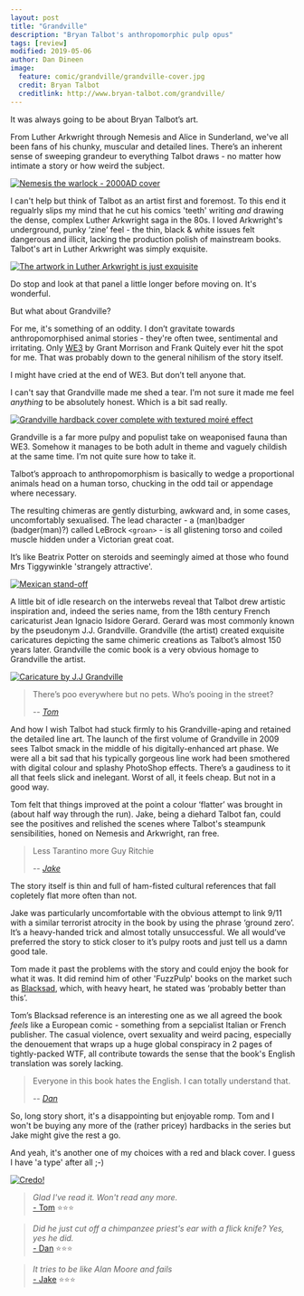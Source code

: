 ```yaml
---
layout: post
title: "Grandville"
description: "Bryan Talbot's anthropomorphic pulp opus"
tags: [review]
modified: 2019-05-06
author: Dan Dineen
image:
  feature: comic/grandville/grandville-cover.jpg
  credit: Bryan Talbot
  creditlink: http://www.bryan-talbot.com/grandville/
---
```


It was always going to be about Bryan Talbot’s art.

From Luther Arkwright through Nemesis and Alice in Sunderland, we've all been fans of his chunky, muscular and detailed lines. There’s an inherent sense of sweeping grandeur to everything Talbot draws - no matter how intimate a story or how weird the subject.

[![Nemesis the warlock - 2000AD cover]({{site.url}}/images/comic/grandville/grandville-nemesis.png)]({{site.url}}/images/comic/grandville/grandville-nemesis.png)

I can't help but think of Talbot as an artist first and foremost. To this end it regualrly slips my mind that he cut his comics 'teeth' writing *and* drawing the dense, complex Luther Arkwright saga in the 80s. I loved Arkwright's underground, punky ‘zine’ feel - the thin, black & white issues felt dangerous and illicit, lacking the production polish of mainstream books. Talbot's art in Luther Arkwright was simply exquisite.  

[![The artwork in Luther Arkwright is just exquisite]({{site.url}}/images/comic/grandville/grandville-lutherarkwright.jpg)]({{site.url}}/images/comic/grandville/grandville-lutherarkwright.jpg)

Do stop and look at that panel a little longer before moving on. It's wonderful.

But what about Grandville? 

For me, it's something of an oddity. I don’t gravitate towards anthropomorphised animal stories - they're often twee, sentimental and irritating. Only [WE3](https://en.wikipedia.org/wiki/We3) by Grant Morrison and Frank Quitely ever hit the spot for me. That was probably down to the general nihilism of the story itself.

I might have cried at the end of WE3. But don’t tell anyone that.

I can't say that Grandville made me shed a tear. I'm not sure it made me feel *anything* to be absolutely honest. Which is a bit sad really.

[![Grandville hardback cover complete with textured moiré effect]({{site.url}}/images/comic/grandville/grandville-hardback.jpg)]({{site.url}}/images/comic/grandville/grandville-hardback.jpg)

Grandville is a far more pulpy and populist take on weaponised fauna than WE3. Somehow it manages to be both adult in theme and vaguely childish at the same time. I’m not quite sure how to take it.

Talbot’s approach to anthropomorphism is basically to wedge a proportional animals head on a human torso, chucking in the odd tail or appendage where necessary.

The resulting chimeras are gently disturbing, awkward and, in some cases, uncomfortably sexualised. The lead character - a (man)badger (badger(man)?) called LeBrock `<groan>` - is all glistening torso and coiled muscle hidden under a Victorian great coat.

It’s like Beatrix Potter on steroids and seemingly aimed at those who found Mrs Tiggywinkle 'strangely attractive'.

[![Mexican stand-off]({{site.url}}/images/comic/grandville/grandville-standoff.png)]({{site.url}}/images/comic/grandville/grandville-standoff.png)

A little bit of idle research on the interwebs reveal that Talbot drew artistic inspiration and, indeed the series name, from the 18th century French caricaturist Jean Ignacio Isidore Gerard. Gerard was most commonly known by the pseudonym J.J. Grandville. Grandville (the artist) created exquisite caricatures depicting the same chimeric creations as Talbot’s almost 150 years later. Grandville the comic book is a very obvious homage to Grandville the artist.

[![Caricature by J.J Grandville]({{site.url}}/images/comic/grandville/grandville-JJ.jpg)]({{site.url}}/images/comic/grandville/grandville-JJ.jpg)

> There’s poo everywhere but no pets. Who’s pooing in the street?
>
> -- <cite>[Tom](https://www.twitter.com/tomwe)</cite>

And how I wish Talbot had stuck firmly to his Grandville-aping and retained the detailed line art. The launch of the first volume of Grandville in 2009 sees Talbot smack in the middle of his digitally-enhanced art phase. We were all a bit sad that his typically gorgeous line work had been smothered with digital colour and splashy PhotoShop effects. There’s a gaudiness to it all that feels slick and inelegant. Worst of all, it feels cheap. But not in a good way. 

Tom felt that things improved at the point a colour ‘flatter’ was brought in (about half way through the run). Jake, being a diehard Talbot fan, could see the positives and relished the scenes where Talbot's steampunk sensibilities, honed on Nemesis and Arkwright, ran free.

> Less Tarantino more Guy Ritchie
>
> -- <cite>[Jake](https://twitter.com/tygertale)</cite>

The story itself is thin and full of ham-fisted cultural references that fall copletely flat more often than not. 

Jake was particularly uncomfortable with the obvious attempt to link 9/11 with a similar terrorist atrocity in the book by using the phrase ‘ground zero’. It’s a heavy-handed trick and almost totally unsuccessful. We all would’ve preferred the story to stick closer to it’s pulpy roots and just tell us a damn good tale.

Tom made it past the problems with the story and could enjoy the book for what it was. It did remind him of other 'FuzzPulp' books on the market such as [Blacksad](http://www.europecomics.com/serie/blacksad/), which, with heavy heart, he stated was ‘probably better than this’.

Tom’s Blacksad reference is an interesting one as we all agreed the book *feels* like a European comic - something from a sepcialist Italian or French publisher. The casual violence, overt sexuality and weird pacing, especially the denouement that wraps up a huge global conspiracy in 2 pages of tightly-packed WTF, all contribute towards the sense that the book's English translation was sorely lacking. 

> Everyone in this book hates the English. I can totally understand that.
>
> -- <cite>[Dan](https://www.twitter.com/dandineen)</cite>

So, long story short, it's a disappointing but enjoyable romp. Tom and I won't be buying any more of the (rather pricey) hardbacks in the series but Jake might give the rest a go.

And yeah, it's another one of my choices with a red and black cover. I guess I have 'a type' after all ;-)

[![Credo!]({{site.url}}/images/comic/grandville/grandville-credo.jpg)]({{site.url}}/images/comic/grandville/grandville-credo.jpg)

>*Glad I've read it. Won't read any more.*<br>
>[- Tom](http://twitter.com/tomwe) ⭐⭐⭐

>*Did he just cut off a chimpanzee priest's ear with a flick knife? Yes, yes he did.*<br>
> [- Dan](http://twitter.com/dandineen) ⭐⭐⭐

>*It tries to be like Alan Moore and fails*<br>
>[- Jake](http://twitter.com/tygertale) ⭐⭐⭐
